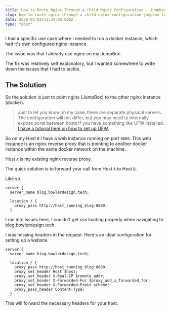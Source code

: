 ```yaml
---
title: How to Route Nginx Through a Child Nginx Configuration - Jumpbox to Web Server Configuration
slug: how-to-route-nginx-through-a-child-nginx-configuration-jumpbox-to-web-server-configuration
date: 2020-01-02T11:34:00.000Z
type: "post"
---
```




I had a specific use case where I needed to run a docker instance, which had it's own configured nginx instance.

The issue was that I already use nginx on my JumpBox.

The fix was relatively self explanatory, but I wanted somewhere to write down the issues that I had to tackle.

## The Solution

So the solution is just to point nginx (JumpBox) to the other nginx instance (docker).

> Just to let you know, in my case, there are separate physical servers. The configuration will not differ, but you may need to internally expose ports between hosts if you have something like UFW installed. [I have a tutorial here on how to set up UFW.](https://blog.bowlerdesign.tech/2019/12/15/setting-up-ufw-on-ubuntu-server/)

So on my Host `B` I have a web instance running on port `8080`. This web instance is an nginx reverse proxy that is pointing to another docker instance within the same docker network on the machine.

Host `A` is my existing nginx reverse proxy.

The quick solution is to forward your call from Host `A` to Host `B`.

Like so

    server {
      server_name blog.bowlerdesign.tech;
    
      location / {
        proxy_pass http://host_running_blog:8080;
      }
    

I ran into issues here, I couldn't get css loading properly when navigating to blog.bowlerdesign.tech.

I was missing headers in the request. Here's an ideal configuration for setting up a website.

    server {
      server_name blog.bowlerdesign.tech;
    
      location / {
        proxy_pass http://host_running_blog:8080;
        proxy_set_header Host $host;
        proxy_set_header X-Real-IP $remote_addr;
        proxy_set_header X-Forwarded-For $proxy_add_x_forwarded_for;
        proxy_set_header X-Forwarded-Proto scheme;
        proxy_pass_header Content-Type;
      }
    
    

This will forward the necessary headers for your host.
